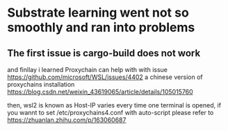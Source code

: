 # Substrate learning went not so smoothly and ran into problems 
## The first issue is cargo-build does not work
and finllay i learned Proxychain can help with with issue  
https://github.com/microsoft/WSL/issues/4402 
a chinese version of proxychains installation 
https://blog.csdn.net/weixin_43619065/article/details/105015760

then, wsl2 is known as Host-IP varies every time one terminal is opened, if you wannt to set  /etc/proxychains4.conf with auto-script please refer to 
https://zhuanlan.zhihu.com/p/163060687


